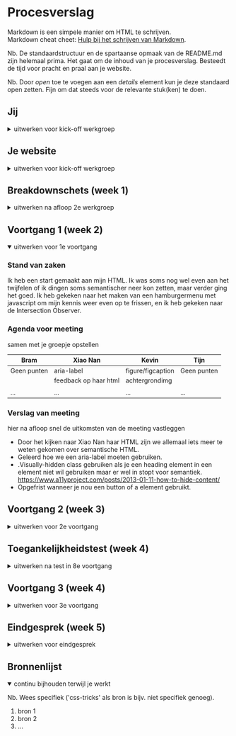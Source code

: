 # Procesverslag
Markdown is een simpele manier om HTML te schrijven.  
Markdown cheat cheet: [Hulp bij het schrijven van Markdown](https://github.com/adam-p/markdown-here/wiki/Markdown-Cheatsheet).

Nb. De standaardstructuur en de spartaanse opmaak van de README.md zijn helemaal prima. Het gaat om de inhoud van je procesverslag. Besteedt de tijd voor pracht en praal aan je website.

Nb. Door *open* toe te voegen aan een *details* element kun je deze standaard open zetten. Fijn om dat steeds voor de relevante stuk(ken) te doen.





## Jij

<details>
<summary>uitwerken voor kick-off werkgroep</summary>

### Auteur:
Bram Tersteeg.

#### Je startniveau:
Rood, ken wel een beetje maar ben nog niet mega goed.

#### Je focus:
Surface plane en responsive
 
</details>





## Je website

<details>
<summary>uitwerken voor kick-off werkgroep</summary>

### Je opdracht:
https://www.orsm.jp/#top

#### Screenshot(s) van de eerste pagina (small screen): 
Landing section
<img src="images/screenshots/screenshot_1.png" width="375px" alt="Op de landing section is een achtergrond, menu en een afbeelding te zien. Ook is er een button te zien die aangeeft dat je naar beneden moet scrollen.">

#### Screenshot(s) van de tweede pagina (small screen):
Begin animatie
<img src="images/screenshots/screenshot_2.png" width="375px" alt="De section begint met een animatie die het scherm uit beweegt. Hierna is het nieuws zichtbaar">
News section
<img src="images/screenshots/screenshot_3.png" width="375px" alt="Na de animatie is er nieuws te zien met een paar categorieën. Ook bevinden zich er een aantal afbeeldingen omheen en een verticaal scroll menu.">
 
</details>



## Breakdownschets (week 1)

<details>
<summary>uitwerken na afloop 2e werkgroep</summary>

### de hele pagina: 
<img src="images/breakdown_schetsen/breakdown_hele_pagina.jpg" width="375px" alt="breakdown van de hele pagina">

### dynamisch deel 1 (scrollanimatie): 
<img src="images/breakdown_schetsen/breakdown_dynamisch_deel1.jpg" width="375px" alt="breakdown van het begin van de scrollanimatie">
<img src="images/breakdown_schetsen/breakdown_dynamisch_deel2.jpg" width="375px" alt="breakdown van de scrollanimatie halverwege">

### dynamisch deel 2 (hamburgermenu mobiel): 
<img src="images/breakdown_schetsen/breakdown_dynamisch2_deel1.jpg" width="375px" alt="breakdown van het menu dat openklapt">

</details>





## Voortgang 1 (week 2)

<details open>
<summary>uitwerken voor 1e voortgang</summary>

### Stand van zaken
Ik heb een start gemaakt aan mijn HTML. Ik was soms nog wel even aan het twijfelen of ik dingen soms semantischer neer kon zetten, maar verder ging het goed. Ik heb gekeken naar het maken van een hamburgermenu met javascript om mijn kennis weer even op te frissen, en ik heb gekeken naar de Intersection Observer.  


### Agenda voor meeting
samen met je groepje opstellen

| Bram     | Xiao Nan         | Kevin    | Tijn        |
| ---      | ---              | ---      | ---         |
| Geen punten | aria-label | figure/figcaption | Geen punten |
|          | feedback op haar html | achtergrondimg |    |
|          |                  |          |             |
| ...      | ...              | ...      | ...         |


### Verslag van meeting
hier na afloop snel de uitkomsten van de meeting vastleggen

- Door het kijken naar Xiao Nan haar HTML zijn we allemaal iets meer te weten gekomen over semantische HTML.
- Geleerd hoe we een aria-label moeten gebruiken.
- .Visually-hidden class gebruiken als je een heading element in een element niet wil gebruiken maar er wel in stopt voor semantiek. https://www.a11yproject.com/posts/2013-01-11-how-to-hide-content/ 
- Opgefrist wanneer je nou een button of a element gebruikt.

</details>


## Voortgang 2 (week 3)

<details>
<summary>uitwerken voor 2e voortgang</summary>

### Stand van zaken
hier dit ging goed & dit was lastig (neem ook screenshots op van delen van je website en code)


### Agenda voor meeting
samen met je groepje opstellen

| student 1      | student 2          | student 3    | student 4        |
| ---            | ---                | ---          | ---              |
| dit bespreken  | en dit             | en ik dit    | en dan ik dat    |
| en dat ook nog | dit als er tijd is | nog een punt | dit wil ik zeker |
| ...            | ...                | ...          | ...              |


### Verslag van meeting
hier na afloop snel de uitkomsten van de meeting vastleggen

- punt 1
- punt 2
- nog een punt
- ...

</details>





## Toegankelijkheidstest (week 4)

<details>
<summary>uitwerken na test in 8e voortgang</summary>

### Bevindingen
Lijst met je bevindingen die in de test naar voren kwamen:

#### Titel eerste bevinding
Hier korte omschrijving (met indien nodig een afbeelding)

Hier een omschrijving van hoe het opgelost kan worden (met indien nodig een afbeelding)


#### Titel tweede bevinding. 
Hier korte omschrijving (met indien nodig een afbeelding)

Hier een omschrijving van hoe het opgelost kan worden (met indien nodig een afbeelding)


#### Titel volgende bevinding. 
Hier korte omschrijving (met indien nodig een afbeelding)

Hier een omschrijving van hoe het opgelost kan worden (met indien nodig een afbeelding)


#### Titel nog een bevinding. 
Hier korte omschrijving (met indien nodig een afbeelding)

Hier een omschrijving van hoe het opgelost kan worden (met indien nodig een afbeelding)

</details>





## Voortgang 3 (week 4)

<details>
<summary>uitwerken voor 3e voortgang</summary>

### Stand van zaken
hier dit ging goed & dit was lastig (neem ook screenshots op van delen van je website en code)


### Agenda voor meeting
samen met je groepje opstellen

| student 1      | student 2          | student 3    | student 4        |
| ---            | ---                | ---          | ---              |
| dit bespreken  | en dit             | en ik dit    | en dan ik dat    |
| en dat ook nog | dit als er tijd is | nog een punt | dit wil ik zeker |
| ...            | ...                | ...          | ...              |


### Verslag van meeting
hier na afloop snel de uitkomsten van de meeting vastleggen

- punt 1
- punt 2
- nog een punt
- ...

</details>





## Eindgesprek (week 5)

<details>
<summary>uitwerken voor eindgesprek</summary>

### Stand van zaken
hier dit ging goed & dit was lastig (neem ook screenshots op van delen van je website en code)

### Screenshot(s)

hier screenshot(s) van je eindresultaat

</details>





## Bronnenlijst

<details open>
<summary>continu bijhouden terwijl je werkt</summary>

Nb. Wees specifiek ('css-tricks' als bron is bijv. niet specifiek genoeg).

1. bron 1
2. bron 2
3. ...

</details>